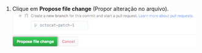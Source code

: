 1. Clique em **Propose file change** (Propor alteração no arquivo). ![Botão Propose changes (Propor alterações)](/assets/images/help/repository/propose-file-change-quick-pull.png)
